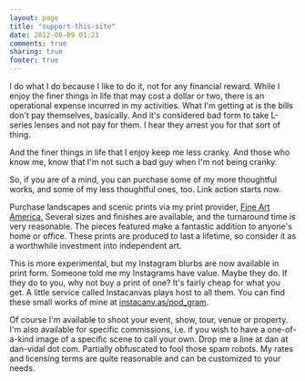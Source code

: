 ```yaml
---
layout: page
title: "support-this-site"
date: 2012-08-09 01:21
comments: true
sharing: true
footer: true
---
```


I do what I do because I like to do it, not for any financial reward. While I enjoy the finer things in life that may cost a dollar or two, there is an operational expense incurred in my activities. What I'm getting at is the bills don't pay themselves, basically. And it's considered bad form to take L-series lenses and not pay for them. I hear they arrest you for that sort of thing. 

And the finer things in life that I enjoy keep me less cranky. And those who know me, know that I'm not such a bad guy when I'm not being cranky. 

So, if you are of a mind, you can purchase some of my more thoughtful works, and some of my less thoughtful ones, too. Link action starts now.


Purchase landscapes and scenic prints via my print provider, <a href="http://dan-vidal.fineartamerica.com/">Fine Art America.</a> Several sizes and finishes are available, and the turnaround time is very reasonable. The pieces featured make a fantastic addition to anyone's home or office. These prints are produced to last a lifetime, so consider it as a worthwhile investment into independent art.

This is more experimental, but my Instagram blurbs are now available in print form. Someone told me my Instagrams have value. Maybe they do. If they do to you, why not buy a print of one? It's fairly cheap for what you get. A little service called Instacanvas plays host to all them. You can find these small works of mine at <a href="http://instacanv.as/pod_gram">instacanv.as/pod_gram</a>.

Of course I'm available to shoot your event, show, tour, venue or property. I'm also available for specific commissions, i.e. if you wish to have a one-of-a-kind image of a specific scene to call your own. Drop me a line at dan at dan-vidal dot com. Partially obfuscated to fool those spam robots. My rates and licensing terms are quite reasonable and can be customized to your needs. 